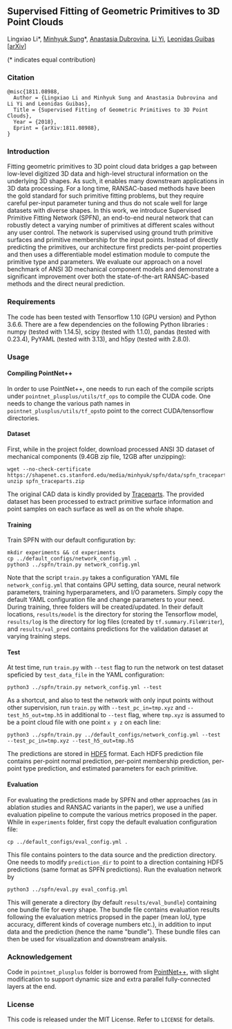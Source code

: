 ## Supervised Fitting of Geometric Primitives to 3D Point Clouds
Lingxiao Li*, [Minhyuk Sung](http://mhsung.github.io)*, [Anastasia Dubrovina](http://web.stanford.edu/~adkarni/), [Li Yi](https://cs.stanford.edu/~ericyi/), [Leonidas Guibas](https://geometry.stanford.edu/member/guibas/)
[[arXiv](https://arxiv.org/abs/1811.08988)]

(* indicates equal contribution)

### Citation
```
@misc{1811.08988,
  Author = {Lingxiao Li and Minhyuk Sung and Anastasia Dubrovina and Li Yi and Leonidas Guibas},
  Title = {Supervised Fitting of Geometric Primitives to 3D Point Clouds},
  Year = {2018},
  Eprint = {arXiv:1811.08988},
}
```

### Introduction
Fitting geometric primitives to 3D point cloud data bridges a gap between low-level digitized 3D data and high-level structural information on the underlying 3D shapes. As such, it enables many downstream applications in 3D data processing. For a long time, RANSAC-based methods have been the gold standard for such primitive fitting problems, but they require careful per-input parameter tuning and thus do not scale well for large datasets with diverse shapes. In this work, we introduce Supervised Primitive Fitting Network (SPFN), an end-to-end neural network that can robustly detect a varying number of primitives at different scales without any user control. The network is supervised using ground truth primitive surfaces and primitive membership for the input points. Instead of directly predicting the primitives, our architecture first predicts per-point properties and then uses a differentiable model estimation module to compute the primitive type and parameters. We evaluate our approach on a novel benchmark of ANSI 3D mechanical component models and demonstrate a significant improvement over both the state-of-the-art RANSAC-based methods and the direct neural prediction.

### Requirements
The code has been tested with Tensorflow 1.10 (GPU version) and Python 3.6.6. There are a few dependencies on the following Python libraries : numpy (tested with 1.14.5), scipy (tested with 1.1.0), pandas (tested with 0.23.4), PyYAML (tested with 3.13), and h5py (tested with 2.8.0).

### Usage

#### Compiling PointNet++
In order to use PointNet++, one needs to run each of the compile scripts under `pointnet_plusplus/utils/tf_ops` to compile the CUDA code. One needs to change the various path names in `pointnet_plusplus/utils/tf_ops`to point to the correct CUDA/tensorflow directories.

#### Dataset
First, while in the project folder, download processed ANSI 3D dataset of mechanical components (9.4GB zip file, 12GB after unzipping):
```
wget --no-check-certificate https://shapenet.cs.stanford.edu/media/minhyuk/spfn/data/spfn_traceparts.zip
unzip spfn_traceparts.zip
```
The original CAD data is kindly provided by [Traceparts](https://www.traceparts.com). The provided dataset has been processed to extract primitive surface information and point samples on each surface as well as on the whole shape.

#### Training
Train SPFN with our default configuration by:
```
mkdir experiments && cd experiments
cp ../default_configs/network_config.yml .
python3 ../spfn/train.py network_config.yml
```
Note that the script `train.py` takes a configuration YAML file `network_config.yml` that contains GPU setting, data source, neural network parameters, training hyperparameters, and I/O parameters. Simply copy the default YAML configuration file and change parameters to your need. During training, three folders will be created/updated. In their default locations, `results/model` is the directory for storing the Tensorflow model, `results/log` is the directory for log files (created by `tf.summary.FileWriter`), and `results/val_pred` contains predictions for the validation dataset at varying training steps.

#### Test
At test time, run `train.py` with `--test` flag to run the network on test dataset speficied by `test_data_file` in the YAML configuration:
```
python3 ../spfn/train.py network_config.yml --test 
```
As a shortcut, and also to test the network with only input points without other supervision, run `train.py` with `--test_pc_in=tmp.xyz` and `--test_h5_out=tmp.h5` in additional to `--test` flag, where `tmp.xyz` is assumed to be a point cloud file with one point `x y z` on each line:
```
python3 ../spfn/train.py ../default_configs/network_config.yml --test --test_pc_in=tmp.xyz --test_h5_out=tmp.h5
```
The predictions are stored in [HDF5](https://en.wikipedia.org/wiki/Hierarchical_Data_Format) format. Each HDF5 prediction file contains per-point normal prediction, per-point membership prediction, per-point type prediction, and estimated parameters for each primitive.

#### Evaluation
For evaluating the predictions made by SPFN and other approaches (as in ablation studies and RANSAC variants in the paper), we use a unified evaluation pipeline to compute the various metrics proposed in the paper. 
While in `experiments` folder, first copy the default evaluation configuration file: 
```
cp ../default_configs/eval_config.yml .
```
This file contains pointers to the data source and the prediction directory. One needs to modify `prediction_dir` to point to a direction containing HDF5 predictions (same format as SPFN predictions). Run the evaluation network by
```
python3 ../spfn/eval.py eval_config.yml
```
This will generate a directory (by default `results/eval_bundle`) containing one bundle file for every shape. The bundle file contains evaluation results following the evaluation metrics propsed in the paper (mean IoU, type accuracy, different kinds of coverage numbers etc.), in addition to input data and the prediction (hence the name "bundle"). These bundle files can then be used for visualization and downstream analysis.

### Acknowledgement
Code in `pointnet_plusplus` folder is borrowed from [PointNet++](https://github.com/charlesq34/pointnet2), with slight modification to support dynamic size and extra parallel fully-connected layers at the end.

### License
This code is released under the MIT License. Refer to `LICENSE` for details.
